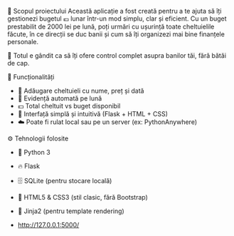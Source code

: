 📌 Scopul proiectului
Această aplicație a fost creată pentru a te ajuta să îți gestionezi bugetul 💶 lunar într-un mod simplu, clar și eficient. Cu un buget prestabilit de 2000 lei pe lună, poți urmări cu ușurință toate cheltuielile făcute, în ce direcții se duc banii și cum să îți organizezi mai bine finanțele personale.

🧠 Totul e gândit ca să îți ofere control complet asupra banilor tăi, fără bătăi de cap.

🚀 Funcționalități
- 🧾 Adăugare cheltuieli cu nume, preț și dată
- 📅 Evidență automată pe lună
- 💵 Total cheltuit vs buget disponibil
- 📂 Interfață simplă și intuitivă (Flask + HTML + CSS)
- ☁️ Poate fi rulat local sau pe un server (ex: PythonAnywhere)

⚙️ Tehnologii folosite
- 🐍 Python 3
- 🔥 Flask
- 🗄️ SQLite (pentru stocare locală)
- 🎨 HTML5 & CSS3 (stil clasic, fără Bootstrap)
- 🧠 Jinja2 (pentru template rendering)

- http://127.0.0.1:5000/
